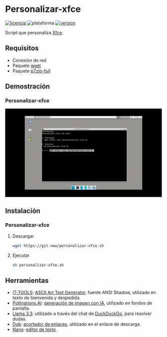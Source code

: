 # Personalizar-xfce
[![licencia](https://img.shields.io/github/license/AlexGracia/Personalizar-xfce?label=licencia&logo=opensourceinitiative&logoColor=orange&style=flat-square)](LICENSE.md)
![plataforma](https://img.shields.io/badge/plataforma-linux-%23FCC624?style=flat-square&logo=linux)
[![version](https://img.shields.io/github/v/tag/AlexGracia/Personalizar-xfce?style=flat-square&label=version&color=blue)](https://github.com/AlexGracia/Personalizar-xfce/tags)

Script que personaliza [Xfce](https://www.xfce.org/).

## Requisitos
- Conexión de red
- Paquete [wget](https://www.gnu.org/software/wget/)
- Paquete [p7zip-full](http://p7zip.sourceforge.net/)

## Demostración

### Personalizar-xfce
![demo-personalizar](.github/img/demo-personalizar.gif)

## Instalación

### Personalizar-xfce
1. Descargar
    ```sh
    wget https://git.new/personalizar-xfce.sh
    ```
1. Ejecutar
    ```sh
    sh personalizar-xfce.sh
    ```

## Herramientas
- [IT-TOOLS](https://github.com/CorentinTh/it-tools): [ASCII Art Text Generator](https://it-tools.tech/ascii-text-drawer), fuente ANSI Shadow, utilizado en texto de bienvenida y despedida.
- [Pollinations.AI](https://github.com/pollinations/pollinations): [generación de imagen con IA](https://pollinations.ai/), utilizado en fondos de pantalla.
- [Llama 3.3](https://github.com/meta-llama/llama3): utilizado a través del chat de [DuckDuckGo](https://Duck.ai), para resolver dudas.
- [Dub](https://github.com/dubinc/dub): [acortador de enlaces](https://dub.co/), utilizado en el enlace de descarga.
- [Nano](https://www.nano-editor.org/git.php): [editor de texto](https://www.nano-editor.org/docs.php).
